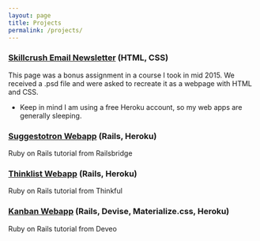 ```yaml
---
layout: page
title: Projects
permalink: /projects/
---
```


### [Skillcrush Email Newsletter](http://www.adnanquartey.com/bonus101/) (HTML, CSS)
This page was a bonus assignment in a course I took in mid 2015.  We received a .psd file and were asked to recreate it as a webpage with HTML and CSS.  

* Keep in mind I am using a free Heroku account, so my web apps are generally sleeping.
### [Suggestotron Webapp](http://iamquartey-suggestotron.herokuapp.com) (Rails, Heroku)
Ruby on Rails tutorial from Railsbridge

### [Thinklist Webapp](http://iamquartey-thinklist.herokuapp.com) (Rails, Heroku)
Ruby on Rails tutorial from Thinkful

### [Kanban Webapp](http://iamquartey-kanban.herokuapp.com) (Rails, Devise, Materialize.css, Heroku)
Ruby on Rails tutorial from Deveo
